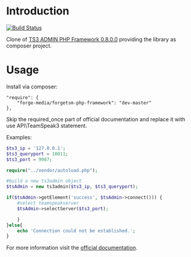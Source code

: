 Introduction
============
[![Build Status](https://scrutinizer-ci.com/g/Forge-Media/forgetsm-php-framework/badges/build.png?b=master)](https://scrutinizer-ci.com/g/Forge-Media/forgetsm-php-framework/build-status/master)


Clone of [TS3 ADMIN PHP Framework 0.8.0.0](http://ts3admin.info/index.php) providing the library as composer project.


Usage
=====

Install via composer:

    "require": {
        "forge-media/forgetsm-php-framework": "dev-master"
    },

Skip the required_once part of official documentation and replace it with use API\TeamSpeak3 statement.

Examples:

```php
$ts3_ip = '127.0.0.1';
$ts3_queryport = 10011;
$ts3_port = 9987;

require("../vendor/autoload.php");

#build a new ts3admin object
$tsAdmin = new ts3admin($ts3_ip, $ts3_queryport);

if($tsAdmin->getElement('success', $tsAdmin->connect())) {
	#select teamspeakserver
	$tsAdmin->selectServer($ts3_port);

	}
}else{
	echo 'Connection could not be established.';
}

```

For more information visit the [official documentation](http://ts3admin.info/manual/classts3admin.html).
